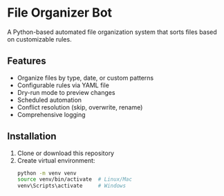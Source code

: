 # File Organizer Bot

A Python-based automated file organization system that sorts files based on customizable rules.

## Features

- Organize files by type, date, or custom patterns
- Configurable rules via YAML file
- Dry-run mode to preview changes
- Scheduled automation
- Conflict resolution (skip, overwrite, rename)
- Comprehensive logging

## Installation

1. Clone or download this repository
2. Create virtual environment:
   ```bash
   python -m venv venv
   source venv/bin/activate  # Linux/Mac
   venv\Scripts\activate     # Windows